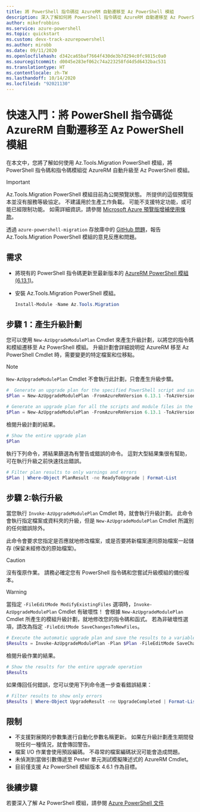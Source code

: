 ```yaml
---
title: 將 PowerShell 指令碼從 AzureRM 自動遷移至 Az PowerShell 模組
description: 深入了解如何將 PowerShell 指令碼從 AzureRM 自動遷移至 Az PowerShell 模組。
author: mikefrobbins
ms.service: azure-powershell
ms.topic: quickstart
ms.custom: devx-track-azurepowershell
ms.author: mirobb
ms.date: 09/11/2020
ms.openlocfilehash: d342ca65baf7664f430de3b7d294c0fc9815c0a0
ms.sourcegitcommit: d0045e283ef062c74a223258fd4d5d6432bac531
ms.translationtype: HT
ms.contentlocale: zh-TW
ms.lasthandoff: 10/14/2020
ms.locfileid: "92021130"
---
```

# <a name="quickstart-automatically-migrate-powershell-scripts-from-azurerm-to-the-az-powershell-module"></a>快速入門：將 PowerShell 指令碼從 AzureRM 自動遷移至 Az PowerShell 模組

在本文中，您將了解如何使用 Az.Tools.Migration PowerShell 模組，將 PowerShell 指令碼和指令碼模組從 AzureRM 自動升級至 Az PowerShell 模組。

> [!IMPORTANT]
> Az.Tools.Migration PowerShell 模組目前為公開預覽狀態。 所提供的這個預覽版本並沒有服務等級協定。 不建議用於生產工作負載。 可能不支援特定功能，或可能已經限制功能。 如需詳細資訊，請參閱 [Microsoft Azure 預覽版增補使用條款](https://azure.microsoft.com/support/legal/preview-supplemental-terms/)。

透過 `azure-powershell-migration` 存放庫中的 [GitHub 問題](https://github.com/Azure/azure-powershell-migration/issues)，報告 Az.Tools.Migration PowerShell 模組的意見反應和問題。

## <a name="requirements"></a>需求

* 將現有的 PowerShell 指令碼更新至最新版本的 [AzureRM PowerShell 模組 (6.13.1)](https://github.com/Azure/azure-powershell/releases/tag/v6.13.1-November2018)。
* 安裝 Az.Tools.Migration PowerShell 模組。

  ```powershell
  Install-Module -Name Az.Tools.Migration
  ```

## <a name="step-1-generate-an-upgrade-plan"></a>步驟 1：產生升級計劃

您可以使用 `New-AzUpgradeModulePlan` Cmdlet 來產生升級計劃，以將您的指令碼和模組遷移至 Az PowerShell 模組。 升級計劃會詳細說明從 AzureRM 移至 Az PowerShell Cmdlet 時，需要變更的特定檔案和位移點。

> [!NOTE]
> `New-AzUpgradeModulePlan` Cmdlet 不會執行此計劃，只會產生升級步驟。

```powershell
#  Generate an upgrade plan for the specified PowerShell script and save it to a variable.
$Plan = New-AzUpgradeModulePlan -FromAzureRmVersion 6.13.1 -ToAzVersion 4.6.1 -FilePath 'C:\Scripts\my-azure-script.ps1'
```

```powershell
# Generate an upgrade plan for all the scripts and module files in the specified folder and save it to a variable.
$Plan = New-AzUpgradeModulePlan -FromAzureRmVersion 6.13.1 -ToAzVersion 4.6.1 -DirectoryPath 'C:\Scripts'
```

檢閱升級計劃的結果。

```powershell
# Show the entire upgrade plan
$Plan
```

執行下列命令，將結果篩選為有警告或錯誤的命令。 這對大型結果集很有幫助，可在執行升級之前快速找出錯誤。

```powershell
# Filter plan results to only warnings and errors
$Plan | Where-Object PlanResult -ne ReadyToUpgrade | Format-List
```

## <a name="step-2-perform-the-upgrade"></a>步驟 2:執行升級

當您執行 `Invoke-AzUpgradeModulePlan` Cmdlet 時，就會執行升級計劃。 此命令會執行指定檔案或資料夾的升級，但是 `New-AzUpgradeModulePlan` Cmdlet 所識別的任何錯誤除外。

此命令會要求您指定是否應就地修改檔案，或是否要將新檔案連同原始檔案一起儲存 (保留未經修改的原始檔案)。

> [!CAUTION]
> 沒有復原作業。 請務必確定您有 PowerShell 指令碼和您嘗試升級模組的備份複本。

> [!WARNING]
> 當指定 `-FileEditMode ModifyExistingFiles` 選項時，`Invoke-AzUpgradeModulePlan` Cmdlet 有破壞性！ 會根據 `New-AzUpgradeModulePlan` Cmdlet 所產生的模組升級計劃，就地修改您的指令碼和函式。 若為非破壞性選項，請改為指定 `-FileEditMode SaveChangesToNewFiles`。

```powershell
# Execute the automatic upgrade plan and save the results to a variable.
$Results = Invoke-AzUpgradeModulePlan -Plan $Plan -FileEditMode SaveChangesToNewFiles
```

檢閱升級作業的結果。

```powershell
# Show the results for the entire upgrade operation
$Results
```

如果傳回任何錯誤，您可以使用下列命令進一步查看錯誤結果：

```powershell
# Filter results to show only errors
$Results | Where-Object UpgradeResult -ne UpgradeCompleted | Format-List
```

## <a name="limitations"></a>限制

* 不支援對展開的參數集進行自動化參數名稱更新。 如果在升級計劃產生期間發現任何一種情況，就會傳回警告。
* 檔案 I/O 作業會使用預設編碼。 不尋常的檔案編碼狀況可能會造成問題。
* 未偵測到當做引數傳遞至 Pester 單元測試模擬陳述式的 AzureRM Cmdlet。
* 目前僅支援 Az PowerShell 模組版本 4.6.1 作為目標。

## <a name="next-steps"></a>後續步驟

若要深入了解 Az PowerShell 模組，請參閱 [Azure PowerShell 文件](https://docs.microsoft.com/powershell/azure/)